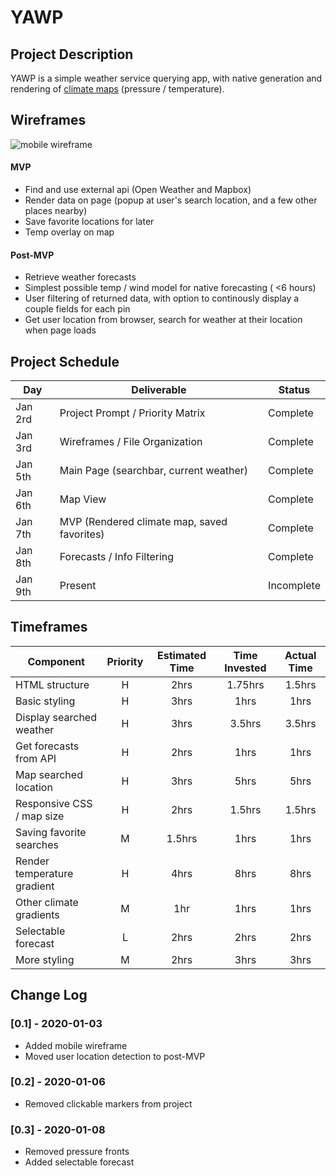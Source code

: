 # YAWP


## Project Description

YAWP is a simple weather service querying app, with native generation and rendering of [climate maps](https://openweathermap.org/weathermap?basemap=map&cities=false&layer=temperature&lat=30&lon=-20&zoom=3) (pressure / temperature). 


## Wireframes

![mobile wireframe](https://res.cloudinary.com/ehighberg/image/upload/v1578063616/mobile_wireframe_nfppxz.png "mobile wireframe")


#### MVP 

- Find and use external api (Open Weather and Mapbox)
- Render data on page (popup at user's search location, and a few other places nearby)
- Save favorite locations for later
- Temp overlay on map

#### Post-MVP 

- Retrieve weather forecasts
- Simplest possible temp / wind model for native forecasting ( <6 hours)
- User filtering of returned data, with option to continously display a couple fields for each pin
- Get user location from browser, search for weather at their location when page loads


## Project Schedule

|  Day | Deliverable | Status
|---|---| ---|
|Jan 2rd| Project Prompt / Priority Matrix | Complete
|Jan 3rd| Wireframes / File Organization | Complete
|Jan 5th| Main Page (searchbar, current weather) | Complete
|Jan 6th| Map View | Complete
|Jan 7th| MVP (Rendered climate map, saved favorites) | Complete
|Jan 8th| Forecasts / Info Filtering | Complete
|Jan 9th| Present | Incomplete


## Timeframes
| Component | Priority | Estimated Time | Time Invested | Actual Time |
| --- | :---: |  :---: | :---: | :---: |
| HTML structure | H | 2hrs | 1.75hrs | 1.5hrs |
| Basic styling | H | 3hrs | 1hrs | 1hrs |
| Display searched weather | H | 3hrs | 3.5hrs | 3.5hrs|
| Get forecasts from API | H | 2hrs  | 1hrs | 1hrs |
| Map searched location | H | 3hrs | 5hrs | 5hrs |
| Responsive CSS / map size | H | 2hrs | 1.5hrs | 1.5hrs |
| Saving favorite searches | M | 1.5hrs | 1hrs | 1hrs |
| Render temperature gradient | H | 4hrs | 8hrs | 8hrs |
| Other climate gradients | M | 1hr | 1hrs | 1hrs |
| Selectable forecast | L | 2hrs | 2hrs | 2hrs |
| More styling | M | 2hrs | 3hrs | 3hrs |

## Change Log

### [0.1] - 2020-01-03
- Added mobile wireframe
- Moved user location detection to post-MVP

### [0.2] - 2020-01-06
- Removed clickable markers from project

### [0.3] - 2020-01-08
- Removed pressure fronts
- Added selectable forecast